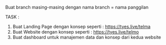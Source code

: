 Buat branch masing-masing dengan nama branch = nama panggilan

TASK : 
1. Buat Landing Page dengan konsep seperti : https://tyes.live/telma
2. Buat Website dengan konsep seperti : https://tyes.live/telmo
3. Buat dashboard untuk manajemen data dan konsep dari kedua website
